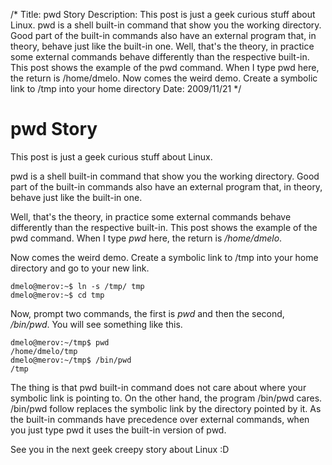 /*
Title: pwd Story
Description: This post is just a geek curious stuff about Linux. pwd is a shell built-in command that show you the working directory. Good part of the built-in commands also have an external program that, in theory, behave just like the built-in one. Well, that's the theory, in practice some external commands behave differently than the respective built-in. This post shows the example of the pwd command. When I type pwd here, the return is /home/dmelo. Now comes the weird demo. Create a symbolic link to /tmp into your home directory
Date: 2009/11/21
*/

# pwd Story

This post is just a geek curious stuff about Linux.

pwd is a shell built-in command that show you the working directory. Good part of the built-in commands also have an external program that, in theory, behave just like the built-in one.

Well, that's the theory, in practice some external commands behave differently than the respective built-in. This post shows the example of the pwd command. When I type *pwd* here, the return is */home/dmelo*.

Now comes the weird demo. Create a symbolic link to /tmp into your home directory and go to your new link.

    dmelo@merov:~$ ln -s /tmp/ tmp
    dmelo@merov:~$ cd tmp

Now, prompt two commands, the first is *pwd* and then the second, */bin/pwd*.
You will see something like this.

    dmelo@merov:~/tmp$ pwd
    /home/dmelo/tmp
    dmelo@merov:~/tmp$ /bin/pwd
    /tmp

The thing is that pwd built-in command does not care about where your symbolic link is pointing to. On the other hand, the program /bin/pwd cares. /bin/pwd follow replaces the symbolic link by the directory pointed by it. As the built-in commands have precedence over external commands, when you just type pwd it uses the built-in version of pwd.

See you in the next geek creepy story about Linux :D
